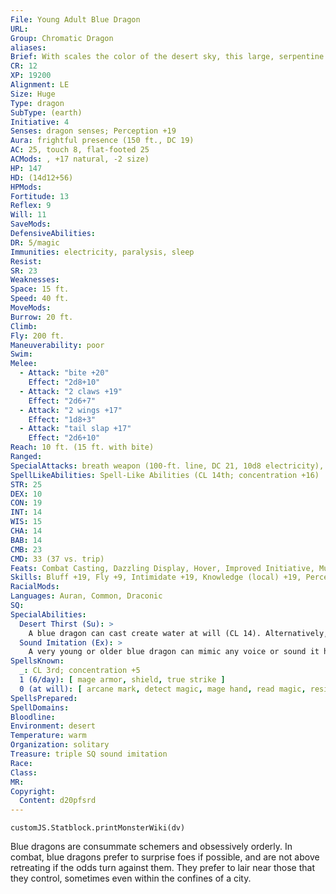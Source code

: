 ```yaml
---
File: Young Adult Blue Dragon
URL: 
Group: Chromatic Dragon
aliases: 
Brief: With scales the color of the desert sky, this large, serpentine dragon moves with an unsettling grace.
CR: 12
XP: 19200
Alignment: LE
Size: Huge
Type: dragon
SubType: (earth)
Initiative: 4
Senses: dragon senses; Perception +19
Aura: frightful presence (150 ft., DC 19)
AC: 25, touch 8, flat-footed 25
ACMods: , +17 natural, -2 size)
HP: 147
HD: (14d12+56)
HPMods: 
Fortitude: 13
Reflex: 9
Will: 11
SaveMods: 
DefensiveAbilities: 
DR: 5/magic
Immunities: electricity, paralysis, sleep
Resist: 
SR: 23
Weaknesses: 
Space: 15 ft.
Speed: 40 ft.
MoveMods: 
Burrow: 20 ft.
Climb: 
Fly: 200 ft.
Maneuverability: poor
Swim: 
Melee: 
  - Attack: "bite +20"
    Effect: "2d8+10"
  - Attack: "2 claws +19"
    Effect: "2d6+7"
  - Attack: "2 wings +17"
    Effect: "1d8+3"
  - Attack: "tail slap +17"
    Effect: "2d6+10"
Reach: 10 ft. (15 ft. with bite)
Ranged: 
SpecialAttacks: breath weapon (100-ft. line, DC 21, 10d8 electricity), crush (Small creatures, DC 21, 2d8+10), desert thirst (DC 21)
SpellLikeAbilities: Spell-Like Abilities (CL 14th; concentration +16)  At will-ghost sound (DC 12), minor image (DC 14)
STR: 25
DEX: 10
CON: 19
INT: 14
WIS: 15
CHA: 14
BAB: 14
CMB: 23
CMD: 33 (37 vs. trip)
Feats: Combat Casting, Dazzling Display, Hover, Improved Initiative, Multiattack, Shatter Defenses, Weapon Focus (bite)
Skills: Bluff +19, Fly +9, Intimidate +19, Knowledge (local) +19, Perception +19, Spellcraft +19, Stealth +9, Survival +19
RacialMods: 
Languages: Auran, Common, Draconic
SQ: 
SpecialAbilities:
  Desert Thirst (Su): >
    A blue dragon can cast create water at will (CL 14). Alternatively, it can destroy an equal amount of liquid in a 10-foot burst. Unattended liquids are instantly reduced to sand. Liquid-based magic items (such as potions) and items in a creature's possession must succeed on a Will save (DC 21) or be destroyed.
  Sound Imitation (Ex): >
    A very young or older blue dragon can mimic any voice or sound it has heard by making a successful Bluff check against a listener's Sense Motive check.
SpellsKnown:
  _: CL 3rd; concentration +5
  1 (6/day): [ mage armor, shield, true strike ]
  0 (at will): [ arcane mark, detect magic, mage hand, read magic, resistance ]
SpellsPrepared: 
SpellDomains: 
Bloodline: 
Environment: desert
Temperature: warm
Organization: solitary
Treasure: triple SQ sound imitation
Race: 
Class: 
MR: 
Copyright:
  Content: d20pfsrd
---
```

```dataviewjs
customJS.Statblock.printMonsterWiki(dv)
```
Blue dragons are consummate schemers and obsessively orderly. In combat, blue dragons prefer to surprise foes if possible, and are not above retreating if the odds turn against them. They prefer to lair near those that they control, sometimes even within the confines of a city.
